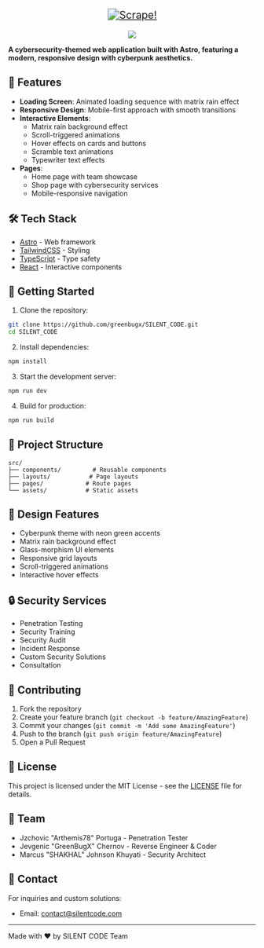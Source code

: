<p align="center">
  <a href="#">
    <img src="https://img.shields.io/badge/SILENT_CODE-GreenBugX-8A2BE2?style=for-the-badge&logo=insects&logoColor=white&labelColor=darkgreen&color=green&labelWidth=400&logoWidth=40" alt="Scrape!" style="transform: scale(1.5); margin: 10px 0;" />
  </a>
</p>

<p align="center">
  <a href="https://skillicons.dev">
    <img src="https://skillicons.dev/icons?i=git,tailwind,vscode,astro,react" />
  </a>
</p>

<p align="centre">
    <b>
        A cybersecurity-themed web application built with Astro, featuring a modern, responsive design with cyberpunk aesthetics.
    </b>
</p>

## 🌟 Features

- **Loading Screen**: Animated loading sequence with matrix rain effect
- **Responsive Design**: Mobile-first approach with smooth transitions
- **Interactive Elements**:
  - Matrix rain background effect
  - Scroll-triggered animations
  - Hover effects on cards and buttons
  - Scramble text animations
  - Typewriter text effects
- **Pages**:
  - Home page with team showcase
  - Shop page with cybersecurity services
  - Mobile-responsive navigation

## 🛠️ Tech Stack

- [Astro](https://astro.build/) - Web framework
- [TailwindCSS](https://tailwindcss.com/) - Styling
- [TypeScript](https://www.typescriptlang.org/) - Type safety
- [React](https://reactjs.org/) - Interactive components

## 🚀 Getting Started

1. Clone the repository:
```bash
git clone https://github.com/greenbugx/SILENT_CODE.git
cd SILENT_CODE
```

2. Install dependencies:
```bash
npm install
```

3. Start the development server:
```bash
npm run dev
```

4. Build for production:
```bash
npm run build
```

## 📁 Project Structure

```
src/
├── components/         # Reusable components
├── layouts/           # Page layouts
├── pages/            # Route pages
└── assets/           # Static assets
```

## 🎨 Design Features

- Cyberpunk theme with neon green accents
- Matrix rain background effect
- Glass-morphism UI elements
- Responsive grid layouts
- Scroll-triggered animations
- Interactive hover effects

## 🔒 Security Services

- Penetration Testing
- Security Training
- Security Audit
- Incident Response
- Custom Security Solutions
- Consultation

## 🤝 Contributing

1. Fork the repository
2. Create your feature branch (`git checkout -b feature/AmazingFeature`)
3. Commit your changes (`git commit -m 'Add some AmazingFeature'`)
4. Push to the branch (`git push origin feature/AmazingFeature`)
5. Open a Pull Request

## 📝 License

This project is licensed under the MIT License - see the [LICENSE](LICENSE) file for details.

## 👥 Team

- Jzchovic "Arthemis78" Portuga - Penetration Tester
- Jevgenic "GreenBugX" Chernov - Reverse Engineer & Coder
- Marcus "SHAKHAL" Johnson Khuyati - Security Architect

## 📧 Contact

For inquiries and custom solutions:
- Email: contact@silentcode.com

---

Made with ❤️ by SILENT CODE Team